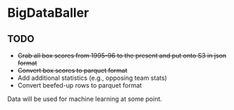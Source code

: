 # BigDataBaller

## TODO

- ~~Grab all box scores from 1995-96 to the present and put onto S3 in json format~~
- ~~Convert box scores to parquet format~~
- Add additional statistics (e.g., opposing team stats)
- Convert beefed-up rows to parquet format

Data will be used for machine learning at some point.
